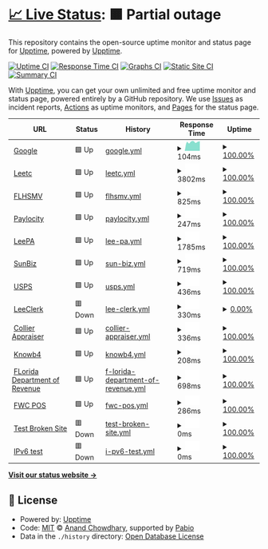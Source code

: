# [📈 Live Status](https://upptime.github.io/upptime): <!--live status--> **🟧 Partial outage**

This repository contains the open-source uptime monitor and status page for [Upptime](https://upptime.js.org), powered by [Upptime](https://github.com/upptime/upptime).

[![Uptime CI](https://github.com/upptime/upptime/workflows/Uptime%20CI/badge.svg)](https://github.com/upptime/upptime/actions?query=workflow%3A%22Uptime+CI%22)
[![Response Time CI](https://github.com/upptime/upptime/workflows/Response%20Time%20CI/badge.svg)](https://github.com/upptime/upptime/actions?query=workflow%3A%22Response+Time+CI%22)
[![Graphs CI](https://github.com/upptime/upptime/workflows/Graphs%20CI/badge.svg)](https://github.com/upptime/upptime/actions?query=workflow%3A%22Graphs+CI%22)
[![Static Site CI](https://github.com/upptime/upptime/workflows/Static%20Site%20CI/badge.svg)](https://github.com/upptime/upptime/actions?query=workflow%3A%22Static+Site+CI%22)
[![Summary CI](https://github.com/upptime/upptime/workflows/Summary%20CI/badge.svg)](https://github.com/upptime/upptime/actions?query=workflow%3A%22Summary+CI%22)

With [Upptime](https://upptime.js.org), you can get your own unlimited and free uptime monitor and status page, powered entirely by a GitHub repository. We use [Issues](https://github.com/upptime/upptime/issues) as incident reports, [Actions](https://github.com/upptime/upptime/actions) as uptime monitors, and [Pages](https://upptime.github.io/upptime) for the status page.

<!--start: status pages-->
<!-- This summary is generated by Upptime (https://github.com/upptime/upptime) -->
<!-- Do not edit this manually, your changes will be overwritten -->
<!-- prettier-ignore -->
| URL | Status | History | Response Time | Uptime |
| --- | ------ | ------- | ------------- | ------ |
| <img alt="" src="https://icons.duckduckgo.com/ip3/www.google.com.ico" height="13"> [Google](https://www.google.com) | 🟩 Up | [google.yml](https://github.com/kendrab-lctc/url.uptime/commits/HEAD/history/google.yml) | <details><summary><img alt="Response time graph" src="./graphs/google/response-time-week.png" height="20"> 104ms</summary><br><a href="https://upptime.github.io/upptime/history/google"><img alt="Response time 108" src="https://img.shields.io/endpoint?url=https%3A%2F%2Fraw.githubusercontent.com%2Fkendrab-lctc%2Furl.uptime%2FHEAD%2Fapi%2Fgoogle%2Fresponse-time.json"></a><br><a href="https://upptime.github.io/upptime/history/google"><img alt="24-hour response time 102" src="https://img.shields.io/endpoint?url=https%3A%2F%2Fraw.githubusercontent.com%2Fkendrab-lctc%2Furl.uptime%2FHEAD%2Fapi%2Fgoogle%2Fresponse-time-day.json"></a><br><a href="https://upptime.github.io/upptime/history/google"><img alt="7-day response time 104" src="https://img.shields.io/endpoint?url=https%3A%2F%2Fraw.githubusercontent.com%2Fkendrab-lctc%2Furl.uptime%2FHEAD%2Fapi%2Fgoogle%2Fresponse-time-week.json"></a><br><a href="https://upptime.github.io/upptime/history/google"><img alt="30-day response time 108" src="https://img.shields.io/endpoint?url=https%3A%2F%2Fraw.githubusercontent.com%2Fkendrab-lctc%2Furl.uptime%2FHEAD%2Fapi%2Fgoogle%2Fresponse-time-month.json"></a><br><a href="https://upptime.github.io/upptime/history/google"><img alt="1-year response time 108" src="https://img.shields.io/endpoint?url=https%3A%2F%2Fraw.githubusercontent.com%2Fkendrab-lctc%2Furl.uptime%2FHEAD%2Fapi%2Fgoogle%2Fresponse-time-year.json"></a></details> | <details><summary><a href="https://upptime.github.io/upptime/history/google">100.00%</a></summary><a href="https://upptime.github.io/upptime/history/google"><img alt="All-time uptime 100.00%" src="https://img.shields.io/endpoint?url=https%3A%2F%2Fraw.githubusercontent.com%2Fkendrab-lctc%2Furl.uptime%2FHEAD%2Fapi%2Fgoogle%2Fuptime.json"></a><br><a href="https://upptime.github.io/upptime/history/google"><img alt="24-hour uptime 100.00%" src="https://img.shields.io/endpoint?url=https%3A%2F%2Fraw.githubusercontent.com%2Fkendrab-lctc%2Furl.uptime%2FHEAD%2Fapi%2Fgoogle%2Fuptime-day.json"></a><br><a href="https://upptime.github.io/upptime/history/google"><img alt="7-day uptime 100.00%" src="https://img.shields.io/endpoint?url=https%3A%2F%2Fraw.githubusercontent.com%2Fkendrab-lctc%2Furl.uptime%2FHEAD%2Fapi%2Fgoogle%2Fuptime-week.json"></a><br><a href="https://upptime.github.io/upptime/history/google"><img alt="30-day uptime 100.00%" src="https://img.shields.io/endpoint?url=https%3A%2F%2Fraw.githubusercontent.com%2Fkendrab-lctc%2Furl.uptime%2FHEAD%2Fapi%2Fgoogle%2Fuptime-month.json"></a><br><a href="https://upptime.github.io/upptime/history/google"><img alt="1-year uptime 100.00%" src="https://img.shields.io/endpoint?url=https%3A%2F%2Fraw.githubusercontent.com%2Fkendrab-lctc%2Furl.uptime%2FHEAD%2Fapi%2Fgoogle%2Fuptime-year.json"></a></details>
| <img alt="" src="https://icons.duckduckgo.com/ip3/leetc.com.ico" height="13"> [Leetc](https://leetc.com) | 🟩 Up | [leetc.yml](https://github.com/kendrab-lctc/url.uptime/commits/HEAD/history/leetc.yml) | <details><summary><img alt="Response time graph" src="./graphs/leetc/response-time-week.png" height="20"> 3802ms</summary><br><a href="https://upptime.github.io/upptime/history/leetc"><img alt="Response time 3413" src="https://img.shields.io/endpoint?url=https%3A%2F%2Fraw.githubusercontent.com%2Fkendrab-lctc%2Furl.uptime%2FHEAD%2Fapi%2Fleetc%2Fresponse-time.json"></a><br><a href="https://upptime.github.io/upptime/history/leetc"><img alt="24-hour response time 3032" src="https://img.shields.io/endpoint?url=https%3A%2F%2Fraw.githubusercontent.com%2Fkendrab-lctc%2Furl.uptime%2FHEAD%2Fapi%2Fleetc%2Fresponse-time-day.json"></a><br><a href="https://upptime.github.io/upptime/history/leetc"><img alt="7-day response time 3802" src="https://img.shields.io/endpoint?url=https%3A%2F%2Fraw.githubusercontent.com%2Fkendrab-lctc%2Furl.uptime%2FHEAD%2Fapi%2Fleetc%2Fresponse-time-week.json"></a><br><a href="https://upptime.github.io/upptime/history/leetc"><img alt="30-day response time 3328" src="https://img.shields.io/endpoint?url=https%3A%2F%2Fraw.githubusercontent.com%2Fkendrab-lctc%2Furl.uptime%2FHEAD%2Fapi%2Fleetc%2Fresponse-time-month.json"></a><br><a href="https://upptime.github.io/upptime/history/leetc"><img alt="1-year response time 3413" src="https://img.shields.io/endpoint?url=https%3A%2F%2Fraw.githubusercontent.com%2Fkendrab-lctc%2Furl.uptime%2FHEAD%2Fapi%2Fleetc%2Fresponse-time-year.json"></a></details> | <details><summary><a href="https://upptime.github.io/upptime/history/leetc">100.00%</a></summary><a href="https://upptime.github.io/upptime/history/leetc"><img alt="All-time uptime 99.78%" src="https://img.shields.io/endpoint?url=https%3A%2F%2Fraw.githubusercontent.com%2Fkendrab-lctc%2Furl.uptime%2FHEAD%2Fapi%2Fleetc%2Fuptime.json"></a><br><a href="https://upptime.github.io/upptime/history/leetc"><img alt="24-hour uptime 100.00%" src="https://img.shields.io/endpoint?url=https%3A%2F%2Fraw.githubusercontent.com%2Fkendrab-lctc%2Furl.uptime%2FHEAD%2Fapi%2Fleetc%2Fuptime-day.json"></a><br><a href="https://upptime.github.io/upptime/history/leetc"><img alt="7-day uptime 100.00%" src="https://img.shields.io/endpoint?url=https%3A%2F%2Fraw.githubusercontent.com%2Fkendrab-lctc%2Furl.uptime%2FHEAD%2Fapi%2Fleetc%2Fuptime-week.json"></a><br><a href="https://upptime.github.io/upptime/history/leetc"><img alt="30-day uptime 99.59%" src="https://img.shields.io/endpoint?url=https%3A%2F%2Fraw.githubusercontent.com%2Fkendrab-lctc%2Furl.uptime%2FHEAD%2Fapi%2Fleetc%2Fuptime-month.json"></a><br><a href="https://upptime.github.io/upptime/history/leetc"><img alt="1-year uptime 99.78%" src="https://img.shields.io/endpoint?url=https%3A%2F%2Fraw.githubusercontent.com%2Fkendrab-lctc%2Furl.uptime%2FHEAD%2Fapi%2Fleetc%2Fuptime-year.json"></a></details>
| <img alt="" src="https://icons.duckduckgo.com/ip3/www.flhsmv.gov.ico" height="13"> [FLHSMV](https://www.flhsmv.gov/) | 🟩 Up | [flhsmv.yml](https://github.com/kendrab-lctc/url.uptime/commits/HEAD/history/flhsmv.yml) | <details><summary><img alt="Response time graph" src="./graphs/flhsmv/response-time-week.png" height="20"> 825ms</summary><br><a href="https://upptime.github.io/upptime/history/flhsmv"><img alt="Response time 741" src="https://img.shields.io/endpoint?url=https%3A%2F%2Fraw.githubusercontent.com%2Fkendrab-lctc%2Furl.uptime%2FHEAD%2Fapi%2Fflhsmv%2Fresponse-time.json"></a><br><a href="https://upptime.github.io/upptime/history/flhsmv"><img alt="24-hour response time 946" src="https://img.shields.io/endpoint?url=https%3A%2F%2Fraw.githubusercontent.com%2Fkendrab-lctc%2Furl.uptime%2FHEAD%2Fapi%2Fflhsmv%2Fresponse-time-day.json"></a><br><a href="https://upptime.github.io/upptime/history/flhsmv"><img alt="7-day response time 825" src="https://img.shields.io/endpoint?url=https%3A%2F%2Fraw.githubusercontent.com%2Fkendrab-lctc%2Furl.uptime%2FHEAD%2Fapi%2Fflhsmv%2Fresponse-time-week.json"></a><br><a href="https://upptime.github.io/upptime/history/flhsmv"><img alt="30-day response time 775" src="https://img.shields.io/endpoint?url=https%3A%2F%2Fraw.githubusercontent.com%2Fkendrab-lctc%2Furl.uptime%2FHEAD%2Fapi%2Fflhsmv%2Fresponse-time-month.json"></a><br><a href="https://upptime.github.io/upptime/history/flhsmv"><img alt="1-year response time 741" src="https://img.shields.io/endpoint?url=https%3A%2F%2Fraw.githubusercontent.com%2Fkendrab-lctc%2Furl.uptime%2FHEAD%2Fapi%2Fflhsmv%2Fresponse-time-year.json"></a></details> | <details><summary><a href="https://upptime.github.io/upptime/history/flhsmv">100.00%</a></summary><a href="https://upptime.github.io/upptime/history/flhsmv"><img alt="All-time uptime 96.33%" src="https://img.shields.io/endpoint?url=https%3A%2F%2Fraw.githubusercontent.com%2Fkendrab-lctc%2Furl.uptime%2FHEAD%2Fapi%2Fflhsmv%2Fuptime.json"></a><br><a href="https://upptime.github.io/upptime/history/flhsmv"><img alt="24-hour uptime 100.00%" src="https://img.shields.io/endpoint?url=https%3A%2F%2Fraw.githubusercontent.com%2Fkendrab-lctc%2Furl.uptime%2FHEAD%2Fapi%2Fflhsmv%2Fuptime-day.json"></a><br><a href="https://upptime.github.io/upptime/history/flhsmv"><img alt="7-day uptime 100.00%" src="https://img.shields.io/endpoint?url=https%3A%2F%2Fraw.githubusercontent.com%2Fkendrab-lctc%2Furl.uptime%2FHEAD%2Fapi%2Fflhsmv%2Fuptime-week.json"></a><br><a href="https://upptime.github.io/upptime/history/flhsmv"><img alt="30-day uptime 100.00%" src="https://img.shields.io/endpoint?url=https%3A%2F%2Fraw.githubusercontent.com%2Fkendrab-lctc%2Furl.uptime%2FHEAD%2Fapi%2Fflhsmv%2Fuptime-month.json"></a><br><a href="https://upptime.github.io/upptime/history/flhsmv"><img alt="1-year uptime 96.33%" src="https://img.shields.io/endpoint?url=https%3A%2F%2Fraw.githubusercontent.com%2Fkendrab-lctc%2Furl.uptime%2FHEAD%2Fapi%2Fflhsmv%2Fuptime-year.json"></a></details>
| <img alt="" src="https://icons.duckduckgo.com/ip3/access.paylocity.com.ico" height="13"> [Paylocity](https://access.paylocity.com) | 🟩 Up | [paylocity.yml](https://github.com/kendrab-lctc/url.uptime/commits/HEAD/history/paylocity.yml) | <details><summary><img alt="Response time graph" src="./graphs/paylocity/response-time-week.png" height="20"> 247ms</summary><br><a href="https://upptime.github.io/upptime/history/paylocity"><img alt="Response time 236" src="https://img.shields.io/endpoint?url=https%3A%2F%2Fraw.githubusercontent.com%2Fkendrab-lctc%2Furl.uptime%2FHEAD%2Fapi%2Fpaylocity%2Fresponse-time.json"></a><br><a href="https://upptime.github.io/upptime/history/paylocity"><img alt="24-hour response time 404" src="https://img.shields.io/endpoint?url=https%3A%2F%2Fraw.githubusercontent.com%2Fkendrab-lctc%2Furl.uptime%2FHEAD%2Fapi%2Fpaylocity%2Fresponse-time-day.json"></a><br><a href="https://upptime.github.io/upptime/history/paylocity"><img alt="7-day response time 247" src="https://img.shields.io/endpoint?url=https%3A%2F%2Fraw.githubusercontent.com%2Fkendrab-lctc%2Furl.uptime%2FHEAD%2Fapi%2Fpaylocity%2Fresponse-time-week.json"></a><br><a href="https://upptime.github.io/upptime/history/paylocity"><img alt="30-day response time 234" src="https://img.shields.io/endpoint?url=https%3A%2F%2Fraw.githubusercontent.com%2Fkendrab-lctc%2Furl.uptime%2FHEAD%2Fapi%2Fpaylocity%2Fresponse-time-month.json"></a><br><a href="https://upptime.github.io/upptime/history/paylocity"><img alt="1-year response time 236" src="https://img.shields.io/endpoint?url=https%3A%2F%2Fraw.githubusercontent.com%2Fkendrab-lctc%2Furl.uptime%2FHEAD%2Fapi%2Fpaylocity%2Fresponse-time-year.json"></a></details> | <details><summary><a href="https://upptime.github.io/upptime/history/paylocity">100.00%</a></summary><a href="https://upptime.github.io/upptime/history/paylocity"><img alt="All-time uptime 99.99%" src="https://img.shields.io/endpoint?url=https%3A%2F%2Fraw.githubusercontent.com%2Fkendrab-lctc%2Furl.uptime%2FHEAD%2Fapi%2Fpaylocity%2Fuptime.json"></a><br><a href="https://upptime.github.io/upptime/history/paylocity"><img alt="24-hour uptime 100.00%" src="https://img.shields.io/endpoint?url=https%3A%2F%2Fraw.githubusercontent.com%2Fkendrab-lctc%2Furl.uptime%2FHEAD%2Fapi%2Fpaylocity%2Fuptime-day.json"></a><br><a href="https://upptime.github.io/upptime/history/paylocity"><img alt="7-day uptime 100.00%" src="https://img.shields.io/endpoint?url=https%3A%2F%2Fraw.githubusercontent.com%2Fkendrab-lctc%2Furl.uptime%2FHEAD%2Fapi%2Fpaylocity%2Fuptime-week.json"></a><br><a href="https://upptime.github.io/upptime/history/paylocity"><img alt="30-day uptime 99.96%" src="https://img.shields.io/endpoint?url=https%3A%2F%2Fraw.githubusercontent.com%2Fkendrab-lctc%2Furl.uptime%2FHEAD%2Fapi%2Fpaylocity%2Fuptime-month.json"></a><br><a href="https://upptime.github.io/upptime/history/paylocity"><img alt="1-year uptime 99.99%" src="https://img.shields.io/endpoint?url=https%3A%2F%2Fraw.githubusercontent.com%2Fkendrab-lctc%2Furl.uptime%2FHEAD%2Fapi%2Fpaylocity%2Fuptime-year.json"></a></details>
| <img alt="" src="https://icons.duckduckgo.com/ip3/leepa.org.ico" height="13"> [LeePA](https://Leepa.org) | 🟩 Up | [lee-pa.yml](https://github.com/kendrab-lctc/url.uptime/commits/HEAD/history/lee-pa.yml) | <details><summary><img alt="Response time graph" src="./graphs/lee-pa/response-time-week.png" height="20"> 1785ms</summary><br><a href="https://upptime.github.io/upptime/history/lee-pa"><img alt="Response time 1389" src="https://img.shields.io/endpoint?url=https%3A%2F%2Fraw.githubusercontent.com%2Fkendrab-lctc%2Furl.uptime%2FHEAD%2Fapi%2Flee-pa%2Fresponse-time.json"></a><br><a href="https://upptime.github.io/upptime/history/lee-pa"><img alt="24-hour response time 762" src="https://img.shields.io/endpoint?url=https%3A%2F%2Fraw.githubusercontent.com%2Fkendrab-lctc%2Furl.uptime%2FHEAD%2Fapi%2Flee-pa%2Fresponse-time-day.json"></a><br><a href="https://upptime.github.io/upptime/history/lee-pa"><img alt="7-day response time 1785" src="https://img.shields.io/endpoint?url=https%3A%2F%2Fraw.githubusercontent.com%2Fkendrab-lctc%2Furl.uptime%2FHEAD%2Fapi%2Flee-pa%2Fresponse-time-week.json"></a><br><a href="https://upptime.github.io/upptime/history/lee-pa"><img alt="30-day response time 1351" src="https://img.shields.io/endpoint?url=https%3A%2F%2Fraw.githubusercontent.com%2Fkendrab-lctc%2Furl.uptime%2FHEAD%2Fapi%2Flee-pa%2Fresponse-time-month.json"></a><br><a href="https://upptime.github.io/upptime/history/lee-pa"><img alt="1-year response time 1389" src="https://img.shields.io/endpoint?url=https%3A%2F%2Fraw.githubusercontent.com%2Fkendrab-lctc%2Furl.uptime%2FHEAD%2Fapi%2Flee-pa%2Fresponse-time-year.json"></a></details> | <details><summary><a href="https://upptime.github.io/upptime/history/lee-pa">100.00%</a></summary><a href="https://upptime.github.io/upptime/history/lee-pa"><img alt="All-time uptime 99.66%" src="https://img.shields.io/endpoint?url=https%3A%2F%2Fraw.githubusercontent.com%2Fkendrab-lctc%2Furl.uptime%2FHEAD%2Fapi%2Flee-pa%2Fuptime.json"></a><br><a href="https://upptime.github.io/upptime/history/lee-pa"><img alt="24-hour uptime 100.00%" src="https://img.shields.io/endpoint?url=https%3A%2F%2Fraw.githubusercontent.com%2Fkendrab-lctc%2Furl.uptime%2FHEAD%2Fapi%2Flee-pa%2Fuptime-day.json"></a><br><a href="https://upptime.github.io/upptime/history/lee-pa"><img alt="7-day uptime 100.00%" src="https://img.shields.io/endpoint?url=https%3A%2F%2Fraw.githubusercontent.com%2Fkendrab-lctc%2Furl.uptime%2FHEAD%2Fapi%2Flee-pa%2Fuptime-week.json"></a><br><a href="https://upptime.github.io/upptime/history/lee-pa"><img alt="30-day uptime 99.93%" src="https://img.shields.io/endpoint?url=https%3A%2F%2Fraw.githubusercontent.com%2Fkendrab-lctc%2Furl.uptime%2FHEAD%2Fapi%2Flee-pa%2Fuptime-month.json"></a><br><a href="https://upptime.github.io/upptime/history/lee-pa"><img alt="1-year uptime 99.66%" src="https://img.shields.io/endpoint?url=https%3A%2F%2Fraw.githubusercontent.com%2Fkendrab-lctc%2Furl.uptime%2FHEAD%2Fapi%2Flee-pa%2Fuptime-year.json"></a></details>
| <img alt="" src="https://icons.duckduckgo.com/ip3/sunbiz.org.ico" height="13"> [SunBiz](https://sunbiz.org) | 🟩 Up | [sun-biz.yml](https://github.com/kendrab-lctc/url.uptime/commits/HEAD/history/sun-biz.yml) | <details><summary><img alt="Response time graph" src="./graphs/sun-biz/response-time-week.png" height="20"> 719ms</summary><br><a href="https://upptime.github.io/upptime/history/sun-biz"><img alt="Response time 699" src="https://img.shields.io/endpoint?url=https%3A%2F%2Fraw.githubusercontent.com%2Fkendrab-lctc%2Furl.uptime%2FHEAD%2Fapi%2Fsun-biz%2Fresponse-time.json"></a><br><a href="https://upptime.github.io/upptime/history/sun-biz"><img alt="24-hour response time 1035" src="https://img.shields.io/endpoint?url=https%3A%2F%2Fraw.githubusercontent.com%2Fkendrab-lctc%2Furl.uptime%2FHEAD%2Fapi%2Fsun-biz%2Fresponse-time-day.json"></a><br><a href="https://upptime.github.io/upptime/history/sun-biz"><img alt="7-day response time 719" src="https://img.shields.io/endpoint?url=https%3A%2F%2Fraw.githubusercontent.com%2Fkendrab-lctc%2Furl.uptime%2FHEAD%2Fapi%2Fsun-biz%2Fresponse-time-week.json"></a><br><a href="https://upptime.github.io/upptime/history/sun-biz"><img alt="30-day response time 688" src="https://img.shields.io/endpoint?url=https%3A%2F%2Fraw.githubusercontent.com%2Fkendrab-lctc%2Furl.uptime%2FHEAD%2Fapi%2Fsun-biz%2Fresponse-time-month.json"></a><br><a href="https://upptime.github.io/upptime/history/sun-biz"><img alt="1-year response time 699" src="https://img.shields.io/endpoint?url=https%3A%2F%2Fraw.githubusercontent.com%2Fkendrab-lctc%2Furl.uptime%2FHEAD%2Fapi%2Fsun-biz%2Fresponse-time-year.json"></a></details> | <details><summary><a href="https://upptime.github.io/upptime/history/sun-biz">100.00%</a></summary><a href="https://upptime.github.io/upptime/history/sun-biz"><img alt="All-time uptime 99.87%" src="https://img.shields.io/endpoint?url=https%3A%2F%2Fraw.githubusercontent.com%2Fkendrab-lctc%2Furl.uptime%2FHEAD%2Fapi%2Fsun-biz%2Fuptime.json"></a><br><a href="https://upptime.github.io/upptime/history/sun-biz"><img alt="24-hour uptime 100.00%" src="https://img.shields.io/endpoint?url=https%3A%2F%2Fraw.githubusercontent.com%2Fkendrab-lctc%2Furl.uptime%2FHEAD%2Fapi%2Fsun-biz%2Fuptime-day.json"></a><br><a href="https://upptime.github.io/upptime/history/sun-biz"><img alt="7-day uptime 100.00%" src="https://img.shields.io/endpoint?url=https%3A%2F%2Fraw.githubusercontent.com%2Fkendrab-lctc%2Furl.uptime%2FHEAD%2Fapi%2Fsun-biz%2Fuptime-week.json"></a><br><a href="https://upptime.github.io/upptime/history/sun-biz"><img alt="30-day uptime 100.00%" src="https://img.shields.io/endpoint?url=https%3A%2F%2Fraw.githubusercontent.com%2Fkendrab-lctc%2Furl.uptime%2FHEAD%2Fapi%2Fsun-biz%2Fuptime-month.json"></a><br><a href="https://upptime.github.io/upptime/history/sun-biz"><img alt="1-year uptime 99.87%" src="https://img.shields.io/endpoint?url=https%3A%2F%2Fraw.githubusercontent.com%2Fkendrab-lctc%2Furl.uptime%2FHEAD%2Fapi%2Fsun-biz%2Fuptime-year.json"></a></details>
| <img alt="" src="https://icons.duckduckgo.com/ip3/usps.com.ico" height="13"> [USPS](https://usps.com) | 🟩 Up | [usps.yml](https://github.com/kendrab-lctc/url.uptime/commits/HEAD/history/usps.yml) | <details><summary><img alt="Response time graph" src="./graphs/usps/response-time-week.png" height="20"> 436ms</summary><br><a href="https://upptime.github.io/upptime/history/usps"><img alt="Response time 472" src="https://img.shields.io/endpoint?url=https%3A%2F%2Fraw.githubusercontent.com%2Fkendrab-lctc%2Furl.uptime%2FHEAD%2Fapi%2Fusps%2Fresponse-time.json"></a><br><a href="https://upptime.github.io/upptime/history/usps"><img alt="24-hour response time 332" src="https://img.shields.io/endpoint?url=https%3A%2F%2Fraw.githubusercontent.com%2Fkendrab-lctc%2Furl.uptime%2FHEAD%2Fapi%2Fusps%2Fresponse-time-day.json"></a><br><a href="https://upptime.github.io/upptime/history/usps"><img alt="7-day response time 436" src="https://img.shields.io/endpoint?url=https%3A%2F%2Fraw.githubusercontent.com%2Fkendrab-lctc%2Furl.uptime%2FHEAD%2Fapi%2Fusps%2Fresponse-time-week.json"></a><br><a href="https://upptime.github.io/upptime/history/usps"><img alt="30-day response time 448" src="https://img.shields.io/endpoint?url=https%3A%2F%2Fraw.githubusercontent.com%2Fkendrab-lctc%2Furl.uptime%2FHEAD%2Fapi%2Fusps%2Fresponse-time-month.json"></a><br><a href="https://upptime.github.io/upptime/history/usps"><img alt="1-year response time 472" src="https://img.shields.io/endpoint?url=https%3A%2F%2Fraw.githubusercontent.com%2Fkendrab-lctc%2Furl.uptime%2FHEAD%2Fapi%2Fusps%2Fresponse-time-year.json"></a></details> | <details><summary><a href="https://upptime.github.io/upptime/history/usps">100.00%</a></summary><a href="https://upptime.github.io/upptime/history/usps"><img alt="All-time uptime 99.98%" src="https://img.shields.io/endpoint?url=https%3A%2F%2Fraw.githubusercontent.com%2Fkendrab-lctc%2Furl.uptime%2FHEAD%2Fapi%2Fusps%2Fuptime.json"></a><br><a href="https://upptime.github.io/upptime/history/usps"><img alt="24-hour uptime 100.00%" src="https://img.shields.io/endpoint?url=https%3A%2F%2Fraw.githubusercontent.com%2Fkendrab-lctc%2Furl.uptime%2FHEAD%2Fapi%2Fusps%2Fuptime-day.json"></a><br><a href="https://upptime.github.io/upptime/history/usps"><img alt="7-day uptime 100.00%" src="https://img.shields.io/endpoint?url=https%3A%2F%2Fraw.githubusercontent.com%2Fkendrab-lctc%2Furl.uptime%2FHEAD%2Fapi%2Fusps%2Fuptime-week.json"></a><br><a href="https://upptime.github.io/upptime/history/usps"><img alt="30-day uptime 100.00%" src="https://img.shields.io/endpoint?url=https%3A%2F%2Fraw.githubusercontent.com%2Fkendrab-lctc%2Furl.uptime%2FHEAD%2Fapi%2Fusps%2Fuptime-month.json"></a><br><a href="https://upptime.github.io/upptime/history/usps"><img alt="1-year uptime 99.98%" src="https://img.shields.io/endpoint?url=https%3A%2F%2Fraw.githubusercontent.com%2Fkendrab-lctc%2Furl.uptime%2FHEAD%2Fapi%2Fusps%2Fuptime-year.json"></a></details>
| <img alt="" src="https://icons.duckduckgo.com/ip3/www.leeclerk.org.ico" height="13"> [LeeClerk](https://www.leeclerk.org/) | 🟥 Down | [lee-clerk.yml](https://github.com/kendrab-lctc/url.uptime/commits/HEAD/history/lee-clerk.yml) | <details><summary><img alt="Response time graph" src="./graphs/lee-clerk/response-time-week.png" height="20"> 330ms</summary><br><a href="https://upptime.github.io/upptime/history/lee-clerk"><img alt="Response time 391" src="https://img.shields.io/endpoint?url=https%3A%2F%2Fraw.githubusercontent.com%2Fkendrab-lctc%2Furl.uptime%2FHEAD%2Fapi%2Flee-clerk%2Fresponse-time.json"></a><br><a href="https://upptime.github.io/upptime/history/lee-clerk"><img alt="24-hour response time 292" src="https://img.shields.io/endpoint?url=https%3A%2F%2Fraw.githubusercontent.com%2Fkendrab-lctc%2Furl.uptime%2FHEAD%2Fapi%2Flee-clerk%2Fresponse-time-day.json"></a><br><a href="https://upptime.github.io/upptime/history/lee-clerk"><img alt="7-day response time 330" src="https://img.shields.io/endpoint?url=https%3A%2F%2Fraw.githubusercontent.com%2Fkendrab-lctc%2Furl.uptime%2FHEAD%2Fapi%2Flee-clerk%2Fresponse-time-week.json"></a><br><a href="https://upptime.github.io/upptime/history/lee-clerk"><img alt="30-day response time 367" src="https://img.shields.io/endpoint?url=https%3A%2F%2Fraw.githubusercontent.com%2Fkendrab-lctc%2Furl.uptime%2FHEAD%2Fapi%2Flee-clerk%2Fresponse-time-month.json"></a><br><a href="https://upptime.github.io/upptime/history/lee-clerk"><img alt="1-year response time 391" src="https://img.shields.io/endpoint?url=https%3A%2F%2Fraw.githubusercontent.com%2Fkendrab-lctc%2Furl.uptime%2FHEAD%2Fapi%2Flee-clerk%2Fresponse-time-year.json"></a></details> | <details><summary><a href="https://upptime.github.io/upptime/history/lee-clerk">0.00%</a></summary><a href="https://upptime.github.io/upptime/history/lee-clerk"><img alt="All-time uptime 0.00%" src="https://img.shields.io/endpoint?url=https%3A%2F%2Fraw.githubusercontent.com%2Fkendrab-lctc%2Furl.uptime%2FHEAD%2Fapi%2Flee-clerk%2Fuptime.json"></a><br><a href="https://upptime.github.io/upptime/history/lee-clerk"><img alt="24-hour uptime 0.00%" src="https://img.shields.io/endpoint?url=https%3A%2F%2Fraw.githubusercontent.com%2Fkendrab-lctc%2Furl.uptime%2FHEAD%2Fapi%2Flee-clerk%2Fuptime-day.json"></a><br><a href="https://upptime.github.io/upptime/history/lee-clerk"><img alt="7-day uptime 0.00%" src="https://img.shields.io/endpoint?url=https%3A%2F%2Fraw.githubusercontent.com%2Fkendrab-lctc%2Furl.uptime%2FHEAD%2Fapi%2Flee-clerk%2Fuptime-week.json"></a><br><a href="https://upptime.github.io/upptime/history/lee-clerk"><img alt="30-day uptime 0.00%" src="https://img.shields.io/endpoint?url=https%3A%2F%2Fraw.githubusercontent.com%2Fkendrab-lctc%2Furl.uptime%2FHEAD%2Fapi%2Flee-clerk%2Fuptime-month.json"></a><br><a href="https://upptime.github.io/upptime/history/lee-clerk"><img alt="1-year uptime 0.00%" src="https://img.shields.io/endpoint?url=https%3A%2F%2Fraw.githubusercontent.com%2Fkendrab-lctc%2Furl.uptime%2FHEAD%2Fapi%2Flee-clerk%2Fuptime-year.json"></a></details>
| <img alt="" src="https://icons.duckduckgo.com/ip3/www.collierappraiser.com.ico" height="13"> [Collier Appraiser](https://www.collierappraiser.com/) | 🟩 Up | [collier-appraiser.yml](https://github.com/kendrab-lctc/url.uptime/commits/HEAD/history/collier-appraiser.yml) | <details><summary><img alt="Response time graph" src="./graphs/collier-appraiser/response-time-week.png" height="20"> 336ms</summary><br><a href="https://upptime.github.io/upptime/history/collier-appraiser"><img alt="Response time 464" src="https://img.shields.io/endpoint?url=https%3A%2F%2Fraw.githubusercontent.com%2Fkendrab-lctc%2Furl.uptime%2FHEAD%2Fapi%2Fcollier-appraiser%2Fresponse-time.json"></a><br><a href="https://upptime.github.io/upptime/history/collier-appraiser"><img alt="24-hour response time 486" src="https://img.shields.io/endpoint?url=https%3A%2F%2Fraw.githubusercontent.com%2Fkendrab-lctc%2Furl.uptime%2FHEAD%2Fapi%2Fcollier-appraiser%2Fresponse-time-day.json"></a><br><a href="https://upptime.github.io/upptime/history/collier-appraiser"><img alt="7-day response time 336" src="https://img.shields.io/endpoint?url=https%3A%2F%2Fraw.githubusercontent.com%2Fkendrab-lctc%2Furl.uptime%2FHEAD%2Fapi%2Fcollier-appraiser%2Fresponse-time-week.json"></a><br><a href="https://upptime.github.io/upptime/history/collier-appraiser"><img alt="30-day response time 323" src="https://img.shields.io/endpoint?url=https%3A%2F%2Fraw.githubusercontent.com%2Fkendrab-lctc%2Furl.uptime%2FHEAD%2Fapi%2Fcollier-appraiser%2Fresponse-time-month.json"></a><br><a href="https://upptime.github.io/upptime/history/collier-appraiser"><img alt="1-year response time 464" src="https://img.shields.io/endpoint?url=https%3A%2F%2Fraw.githubusercontent.com%2Fkendrab-lctc%2Furl.uptime%2FHEAD%2Fapi%2Fcollier-appraiser%2Fresponse-time-year.json"></a></details> | <details><summary><a href="https://upptime.github.io/upptime/history/collier-appraiser">100.00%</a></summary><a href="https://upptime.github.io/upptime/history/collier-appraiser"><img alt="All-time uptime 99.79%" src="https://img.shields.io/endpoint?url=https%3A%2F%2Fraw.githubusercontent.com%2Fkendrab-lctc%2Furl.uptime%2FHEAD%2Fapi%2Fcollier-appraiser%2Fuptime.json"></a><br><a href="https://upptime.github.io/upptime/history/collier-appraiser"><img alt="24-hour uptime 100.00%" src="https://img.shields.io/endpoint?url=https%3A%2F%2Fraw.githubusercontent.com%2Fkendrab-lctc%2Furl.uptime%2FHEAD%2Fapi%2Fcollier-appraiser%2Fuptime-day.json"></a><br><a href="https://upptime.github.io/upptime/history/collier-appraiser"><img alt="7-day uptime 100.00%" src="https://img.shields.io/endpoint?url=https%3A%2F%2Fraw.githubusercontent.com%2Fkendrab-lctc%2Furl.uptime%2FHEAD%2Fapi%2Fcollier-appraiser%2Fuptime-week.json"></a><br><a href="https://upptime.github.io/upptime/history/collier-appraiser"><img alt="30-day uptime 100.00%" src="https://img.shields.io/endpoint?url=https%3A%2F%2Fraw.githubusercontent.com%2Fkendrab-lctc%2Furl.uptime%2FHEAD%2Fapi%2Fcollier-appraiser%2Fuptime-month.json"></a><br><a href="https://upptime.github.io/upptime/history/collier-appraiser"><img alt="1-year uptime 99.79%" src="https://img.shields.io/endpoint?url=https%3A%2F%2Fraw.githubusercontent.com%2Fkendrab-lctc%2Furl.uptime%2FHEAD%2Fapi%2Fcollier-appraiser%2Fuptime-year.json"></a></details>
| <img alt="" src="https://icons.duckduckgo.com/ip3/training.knowbe4.com.ico" height="13"> [Knowb4](https://training.knowbe4.com/ui/login?logout=true) | 🟩 Up | [knowb4.yml](https://github.com/kendrab-lctc/url.uptime/commits/HEAD/history/knowb4.yml) | <details><summary><img alt="Response time graph" src="./graphs/knowb4/response-time-week.png" height="20"> 208ms</summary><br><a href="https://upptime.github.io/upptime/history/knowb4"><img alt="Response time 264" src="https://img.shields.io/endpoint?url=https%3A%2F%2Fraw.githubusercontent.com%2Fkendrab-lctc%2Furl.uptime%2FHEAD%2Fapi%2Fknowb4%2Fresponse-time.json"></a><br><a href="https://upptime.github.io/upptime/history/knowb4"><img alt="24-hour response time 679" src="https://img.shields.io/endpoint?url=https%3A%2F%2Fraw.githubusercontent.com%2Fkendrab-lctc%2Furl.uptime%2FHEAD%2Fapi%2Fknowb4%2Fresponse-time-day.json"></a><br><a href="https://upptime.github.io/upptime/history/knowb4"><img alt="7-day response time 208" src="https://img.shields.io/endpoint?url=https%3A%2F%2Fraw.githubusercontent.com%2Fkendrab-lctc%2Furl.uptime%2FHEAD%2Fapi%2Fknowb4%2Fresponse-time-week.json"></a><br><a href="https://upptime.github.io/upptime/history/knowb4"><img alt="30-day response time 233" src="https://img.shields.io/endpoint?url=https%3A%2F%2Fraw.githubusercontent.com%2Fkendrab-lctc%2Furl.uptime%2FHEAD%2Fapi%2Fknowb4%2Fresponse-time-month.json"></a><br><a href="https://upptime.github.io/upptime/history/knowb4"><img alt="1-year response time 264" src="https://img.shields.io/endpoint?url=https%3A%2F%2Fraw.githubusercontent.com%2Fkendrab-lctc%2Furl.uptime%2FHEAD%2Fapi%2Fknowb4%2Fresponse-time-year.json"></a></details> | <details><summary><a href="https://upptime.github.io/upptime/history/knowb4">100.00%</a></summary><a href="https://upptime.github.io/upptime/history/knowb4"><img alt="All-time uptime 99.97%" src="https://img.shields.io/endpoint?url=https%3A%2F%2Fraw.githubusercontent.com%2Fkendrab-lctc%2Furl.uptime%2FHEAD%2Fapi%2Fknowb4%2Fuptime.json"></a><br><a href="https://upptime.github.io/upptime/history/knowb4"><img alt="24-hour uptime 100.00%" src="https://img.shields.io/endpoint?url=https%3A%2F%2Fraw.githubusercontent.com%2Fkendrab-lctc%2Furl.uptime%2FHEAD%2Fapi%2Fknowb4%2Fuptime-day.json"></a><br><a href="https://upptime.github.io/upptime/history/knowb4"><img alt="7-day uptime 100.00%" src="https://img.shields.io/endpoint?url=https%3A%2F%2Fraw.githubusercontent.com%2Fkendrab-lctc%2Furl.uptime%2FHEAD%2Fapi%2Fknowb4%2Fuptime-week.json"></a><br><a href="https://upptime.github.io/upptime/history/knowb4"><img alt="30-day uptime 100.00%" src="https://img.shields.io/endpoint?url=https%3A%2F%2Fraw.githubusercontent.com%2Fkendrab-lctc%2Furl.uptime%2FHEAD%2Fapi%2Fknowb4%2Fuptime-month.json"></a><br><a href="https://upptime.github.io/upptime/history/knowb4"><img alt="1-year uptime 99.97%" src="https://img.shields.io/endpoint?url=https%3A%2F%2Fraw.githubusercontent.com%2Fkendrab-lctc%2Furl.uptime%2FHEAD%2Fapi%2Fknowb4%2Fuptime-year.json"></a></details>
| <img alt="" src="https://icons.duckduckgo.com/ip3/floridarevenue.com.ico" height="13"> [FLorida Department of Revenue](https://floridarevenue.com) | 🟩 Up | [f-lorida-department-of-revenue.yml](https://github.com/kendrab-lctc/url.uptime/commits/HEAD/history/f-lorida-department-of-revenue.yml) | <details><summary><img alt="Response time graph" src="./graphs/f-lorida-department-of-revenue/response-time-week.png" height="20"> 698ms</summary><br><a href="https://upptime.github.io/upptime/history/f-lorida-department-of-revenue"><img alt="Response time 821" src="https://img.shields.io/endpoint?url=https%3A%2F%2Fraw.githubusercontent.com%2Fkendrab-lctc%2Furl.uptime%2FHEAD%2Fapi%2Ff-lorida-department-of-revenue%2Fresponse-time.json"></a><br><a href="https://upptime.github.io/upptime/history/f-lorida-department-of-revenue"><img alt="24-hour response time 762" src="https://img.shields.io/endpoint?url=https%3A%2F%2Fraw.githubusercontent.com%2Fkendrab-lctc%2Furl.uptime%2FHEAD%2Fapi%2Ff-lorida-department-of-revenue%2Fresponse-time-day.json"></a><br><a href="https://upptime.github.io/upptime/history/f-lorida-department-of-revenue"><img alt="7-day response time 698" src="https://img.shields.io/endpoint?url=https%3A%2F%2Fraw.githubusercontent.com%2Fkendrab-lctc%2Furl.uptime%2FHEAD%2Fapi%2Ff-lorida-department-of-revenue%2Fresponse-time-week.json"></a><br><a href="https://upptime.github.io/upptime/history/f-lorida-department-of-revenue"><img alt="30-day response time 731" src="https://img.shields.io/endpoint?url=https%3A%2F%2Fraw.githubusercontent.com%2Fkendrab-lctc%2Furl.uptime%2FHEAD%2Fapi%2Ff-lorida-department-of-revenue%2Fresponse-time-month.json"></a><br><a href="https://upptime.github.io/upptime/history/f-lorida-department-of-revenue"><img alt="1-year response time 821" src="https://img.shields.io/endpoint?url=https%3A%2F%2Fraw.githubusercontent.com%2Fkendrab-lctc%2Furl.uptime%2FHEAD%2Fapi%2Ff-lorida-department-of-revenue%2Fresponse-time-year.json"></a></details> | <details><summary><a href="https://upptime.github.io/upptime/history/f-lorida-department-of-revenue">100.00%</a></summary><a href="https://upptime.github.io/upptime/history/f-lorida-department-of-revenue"><img alt="All-time uptime 99.99%" src="https://img.shields.io/endpoint?url=https%3A%2F%2Fraw.githubusercontent.com%2Fkendrab-lctc%2Furl.uptime%2FHEAD%2Fapi%2Ff-lorida-department-of-revenue%2Fuptime.json"></a><br><a href="https://upptime.github.io/upptime/history/f-lorida-department-of-revenue"><img alt="24-hour uptime 100.00%" src="https://img.shields.io/endpoint?url=https%3A%2F%2Fraw.githubusercontent.com%2Fkendrab-lctc%2Furl.uptime%2FHEAD%2Fapi%2Ff-lorida-department-of-revenue%2Fuptime-day.json"></a><br><a href="https://upptime.github.io/upptime/history/f-lorida-department-of-revenue"><img alt="7-day uptime 100.00%" src="https://img.shields.io/endpoint?url=https%3A%2F%2Fraw.githubusercontent.com%2Fkendrab-lctc%2Furl.uptime%2FHEAD%2Fapi%2Ff-lorida-department-of-revenue%2Fuptime-week.json"></a><br><a href="https://upptime.github.io/upptime/history/f-lorida-department-of-revenue"><img alt="30-day uptime 100.00%" src="https://img.shields.io/endpoint?url=https%3A%2F%2Fraw.githubusercontent.com%2Fkendrab-lctc%2Furl.uptime%2FHEAD%2Fapi%2Ff-lorida-department-of-revenue%2Fuptime-month.json"></a><br><a href="https://upptime.github.io/upptime/history/f-lorida-department-of-revenue"><img alt="1-year uptime 99.99%" src="https://img.shields.io/endpoint?url=https%3A%2F%2Fraw.githubusercontent.com%2Fkendrab-lctc%2Furl.uptime%2FHEAD%2Fapi%2Ff-lorida-department-of-revenue%2Fuptime-year.json"></a></details>
| <img alt="" src="https://icons.duckduckgo.com/ip3/gooutdoorsflorida.com.ico" height="13"> [FWC POS](https://gooutdoorsflorida.com) | 🟩 Up | [fwc-pos.yml](https://github.com/kendrab-lctc/url.uptime/commits/HEAD/history/fwc-pos.yml) | <details><summary><img alt="Response time graph" src="./graphs/fwc-pos/response-time-week.png" height="20"> 286ms</summary><br><a href="https://upptime.github.io/upptime/history/fwc-pos"><img alt="Response time 319" src="https://img.shields.io/endpoint?url=https%3A%2F%2Fraw.githubusercontent.com%2Fkendrab-lctc%2Furl.uptime%2FHEAD%2Fapi%2Ffwc-pos%2Fresponse-time.json"></a><br><a href="https://upptime.github.io/upptime/history/fwc-pos"><img alt="24-hour response time 526" src="https://img.shields.io/endpoint?url=https%3A%2F%2Fraw.githubusercontent.com%2Fkendrab-lctc%2Furl.uptime%2FHEAD%2Fapi%2Ffwc-pos%2Fresponse-time-day.json"></a><br><a href="https://upptime.github.io/upptime/history/fwc-pos"><img alt="7-day response time 286" src="https://img.shields.io/endpoint?url=https%3A%2F%2Fraw.githubusercontent.com%2Fkendrab-lctc%2Furl.uptime%2FHEAD%2Fapi%2Ffwc-pos%2Fresponse-time-week.json"></a><br><a href="https://upptime.github.io/upptime/history/fwc-pos"><img alt="30-day response time 288" src="https://img.shields.io/endpoint?url=https%3A%2F%2Fraw.githubusercontent.com%2Fkendrab-lctc%2Furl.uptime%2FHEAD%2Fapi%2Ffwc-pos%2Fresponse-time-month.json"></a><br><a href="https://upptime.github.io/upptime/history/fwc-pos"><img alt="1-year response time 319" src="https://img.shields.io/endpoint?url=https%3A%2F%2Fraw.githubusercontent.com%2Fkendrab-lctc%2Furl.uptime%2FHEAD%2Fapi%2Ffwc-pos%2Fresponse-time-year.json"></a></details> | <details><summary><a href="https://upptime.github.io/upptime/history/fwc-pos">100.00%</a></summary><a href="https://upptime.github.io/upptime/history/fwc-pos"><img alt="All-time uptime 99.97%" src="https://img.shields.io/endpoint?url=https%3A%2F%2Fraw.githubusercontent.com%2Fkendrab-lctc%2Furl.uptime%2FHEAD%2Fapi%2Ffwc-pos%2Fuptime.json"></a><br><a href="https://upptime.github.io/upptime/history/fwc-pos"><img alt="24-hour uptime 100.00%" src="https://img.shields.io/endpoint?url=https%3A%2F%2Fraw.githubusercontent.com%2Fkendrab-lctc%2Furl.uptime%2FHEAD%2Fapi%2Ffwc-pos%2Fuptime-day.json"></a><br><a href="https://upptime.github.io/upptime/history/fwc-pos"><img alt="7-day uptime 100.00%" src="https://img.shields.io/endpoint?url=https%3A%2F%2Fraw.githubusercontent.com%2Fkendrab-lctc%2Furl.uptime%2FHEAD%2Fapi%2Ffwc-pos%2Fuptime-week.json"></a><br><a href="https://upptime.github.io/upptime/history/fwc-pos"><img alt="30-day uptime 100.00%" src="https://img.shields.io/endpoint?url=https%3A%2F%2Fraw.githubusercontent.com%2Fkendrab-lctc%2Furl.uptime%2FHEAD%2Fapi%2Ffwc-pos%2Fuptime-month.json"></a><br><a href="https://upptime.github.io/upptime/history/fwc-pos"><img alt="1-year uptime 99.97%" src="https://img.shields.io/endpoint?url=https%3A%2F%2Fraw.githubusercontent.com%2Fkendrab-lctc%2Furl.uptime%2FHEAD%2Fapi%2Ffwc-pos%2Fuptime-year.json"></a></details>
| <img alt="" src="https://icons.duckduckgo.com/ip3/thissitedoesnotexist.koj.co.ico" height="13"> [Test Broken Site](https://thissitedoesnotexist.koj.co) | 🟥 Down | [test-broken-site.yml](https://github.com/kendrab-lctc/url.uptime/commits/HEAD/history/test-broken-site.yml) | <details><summary><img alt="Response time graph" src="./graphs/test-broken-site/response-time-week.png" height="20"> 0ms</summary><br><a href="https://upptime.github.io/upptime/history/test-broken-site"><img alt="Response time 0" src="https://img.shields.io/endpoint?url=https%3A%2F%2Fraw.githubusercontent.com%2Fkendrab-lctc%2Furl.uptime%2FHEAD%2Fapi%2Ftest-broken-site%2Fresponse-time.json"></a><br><a href="https://upptime.github.io/upptime/history/test-broken-site"><img alt="24-hour response time 0" src="https://img.shields.io/endpoint?url=https%3A%2F%2Fraw.githubusercontent.com%2Fkendrab-lctc%2Furl.uptime%2FHEAD%2Fapi%2Ftest-broken-site%2Fresponse-time-day.json"></a><br><a href="https://upptime.github.io/upptime/history/test-broken-site"><img alt="7-day response time 0" src="https://img.shields.io/endpoint?url=https%3A%2F%2Fraw.githubusercontent.com%2Fkendrab-lctc%2Furl.uptime%2FHEAD%2Fapi%2Ftest-broken-site%2Fresponse-time-week.json"></a><br><a href="https://upptime.github.io/upptime/history/test-broken-site"><img alt="30-day response time 0" src="https://img.shields.io/endpoint?url=https%3A%2F%2Fraw.githubusercontent.com%2Fkendrab-lctc%2Furl.uptime%2FHEAD%2Fapi%2Ftest-broken-site%2Fresponse-time-month.json"></a><br><a href="https://upptime.github.io/upptime/history/test-broken-site"><img alt="1-year response time 0" src="https://img.shields.io/endpoint?url=https%3A%2F%2Fraw.githubusercontent.com%2Fkendrab-lctc%2Furl.uptime%2FHEAD%2Fapi%2Ftest-broken-site%2Fresponse-time-year.json"></a></details> | <details><summary><a href="https://upptime.github.io/upptime/history/test-broken-site">100.00%</a></summary><a href="https://upptime.github.io/upptime/history/test-broken-site"><img alt="All-time uptime 100.00%" src="https://img.shields.io/endpoint?url=https%3A%2F%2Fraw.githubusercontent.com%2Fkendrab-lctc%2Furl.uptime%2FHEAD%2Fapi%2Ftest-broken-site%2Fuptime.json"></a><br><a href="https://upptime.github.io/upptime/history/test-broken-site"><img alt="24-hour uptime 100.00%" src="https://img.shields.io/endpoint?url=https%3A%2F%2Fraw.githubusercontent.com%2Fkendrab-lctc%2Furl.uptime%2FHEAD%2Fapi%2Ftest-broken-site%2Fuptime-day.json"></a><br><a href="https://upptime.github.io/upptime/history/test-broken-site"><img alt="7-day uptime 100.00%" src="https://img.shields.io/endpoint?url=https%3A%2F%2Fraw.githubusercontent.com%2Fkendrab-lctc%2Furl.uptime%2FHEAD%2Fapi%2Ftest-broken-site%2Fuptime-week.json"></a><br><a href="https://upptime.github.io/upptime/history/test-broken-site"><img alt="30-day uptime 100.00%" src="https://img.shields.io/endpoint?url=https%3A%2F%2Fraw.githubusercontent.com%2Fkendrab-lctc%2Furl.uptime%2FHEAD%2Fapi%2Ftest-broken-site%2Fuptime-month.json"></a><br><a href="https://upptime.github.io/upptime/history/test-broken-site"><img alt="1-year uptime 100.00%" src="https://img.shields.io/endpoint?url=https%3A%2F%2Fraw.githubusercontent.com%2Fkendrab-lctc%2Furl.uptime%2FHEAD%2Fapi%2Ftest-broken-site%2Fuptime-year.json"></a></details>
| <img alt="" src="https://icons.duckduckgo.com/ip3/null.ico" height="13"> [IPv6 test](forwardemail.net) | 🟥 Down | [i-pv6-test.yml](https://github.com/kendrab-lctc/url.uptime/commits/HEAD/history/i-pv6-test.yml) | <details><summary><img alt="Response time graph" src="./graphs/i-pv6-test/response-time-week.png" height="20"> 0ms</summary><br><a href="https://upptime.github.io/upptime/history/i-pv6-test"><img alt="Response time 0" src="https://img.shields.io/endpoint?url=https%3A%2F%2Fraw.githubusercontent.com%2Fkendrab-lctc%2Furl.uptime%2FHEAD%2Fapi%2Fi-pv6-test%2Fresponse-time.json"></a><br><a href="https://upptime.github.io/upptime/history/i-pv6-test"><img alt="24-hour response time 0" src="https://img.shields.io/endpoint?url=https%3A%2F%2Fraw.githubusercontent.com%2Fkendrab-lctc%2Furl.uptime%2FHEAD%2Fapi%2Fi-pv6-test%2Fresponse-time-day.json"></a><br><a href="https://upptime.github.io/upptime/history/i-pv6-test"><img alt="7-day response time 0" src="https://img.shields.io/endpoint?url=https%3A%2F%2Fraw.githubusercontent.com%2Fkendrab-lctc%2Furl.uptime%2FHEAD%2Fapi%2Fi-pv6-test%2Fresponse-time-week.json"></a><br><a href="https://upptime.github.io/upptime/history/i-pv6-test"><img alt="30-day response time 0" src="https://img.shields.io/endpoint?url=https%3A%2F%2Fraw.githubusercontent.com%2Fkendrab-lctc%2Furl.uptime%2FHEAD%2Fapi%2Fi-pv6-test%2Fresponse-time-month.json"></a><br><a href="https://upptime.github.io/upptime/history/i-pv6-test"><img alt="1-year response time 0" src="https://img.shields.io/endpoint?url=https%3A%2F%2Fraw.githubusercontent.com%2Fkendrab-lctc%2Furl.uptime%2FHEAD%2Fapi%2Fi-pv6-test%2Fresponse-time-year.json"></a></details> | <details><summary><a href="https://upptime.github.io/upptime/history/i-pv6-test">100.00%</a></summary><a href="https://upptime.github.io/upptime/history/i-pv6-test"><img alt="All-time uptime 100.00%" src="https://img.shields.io/endpoint?url=https%3A%2F%2Fraw.githubusercontent.com%2Fkendrab-lctc%2Furl.uptime%2FHEAD%2Fapi%2Fi-pv6-test%2Fuptime.json"></a><br><a href="https://upptime.github.io/upptime/history/i-pv6-test"><img alt="24-hour uptime 100.00%" src="https://img.shields.io/endpoint?url=https%3A%2F%2Fraw.githubusercontent.com%2Fkendrab-lctc%2Furl.uptime%2FHEAD%2Fapi%2Fi-pv6-test%2Fuptime-day.json"></a><br><a href="https://upptime.github.io/upptime/history/i-pv6-test"><img alt="7-day uptime 100.00%" src="https://img.shields.io/endpoint?url=https%3A%2F%2Fraw.githubusercontent.com%2Fkendrab-lctc%2Furl.uptime%2FHEAD%2Fapi%2Fi-pv6-test%2Fuptime-week.json"></a><br><a href="https://upptime.github.io/upptime/history/i-pv6-test"><img alt="30-day uptime 100.00%" src="https://img.shields.io/endpoint?url=https%3A%2F%2Fraw.githubusercontent.com%2Fkendrab-lctc%2Furl.uptime%2FHEAD%2Fapi%2Fi-pv6-test%2Fuptime-month.json"></a><br><a href="https://upptime.github.io/upptime/history/i-pv6-test"><img alt="1-year uptime 100.00%" src="https://img.shields.io/endpoint?url=https%3A%2F%2Fraw.githubusercontent.com%2Fkendrab-lctc%2Furl.uptime%2FHEAD%2Fapi%2Fi-pv6-test%2Fuptime-year.json"></a></details>

<!--end: status pages-->

[**Visit our status website →**](https://upptime.github.io/upptime)

## 📄 License

- Powered by: [Upptime](https://github.com/upptime/upptime)
- Code: [MIT](./LICENSE) © [Anand Chowdhary](https://anandchowdhary.com), supported by [Pabio](https://pabio.com)
- Data in the `./history` directory: [Open Database License](https://opendatacommons.org/licenses/odbl/1-0/)
